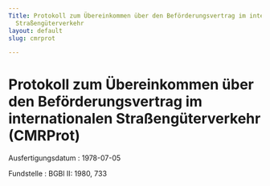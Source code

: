 ```yaml
---
Title: Protokoll zum Übereinkommen über den Beförderungsvertrag im internationalen
  Straßengüterverkehr
layout: default
slug: cmrprot

---
```


# Protokoll zum Übereinkommen über den Beförderungsvertrag im internationalen Straßengüterverkehr (CMRProt)

Ausfertigungsdatum
:   1978-07-05

Fundstelle
:   BGBl II: 1980, 733

